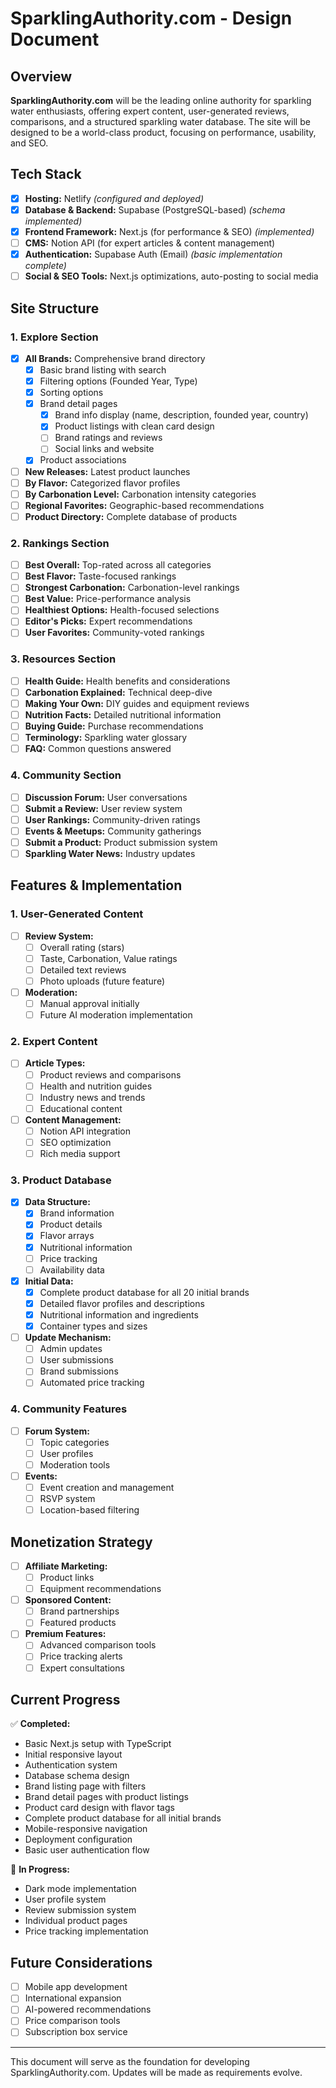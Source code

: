 # SparklingAuthority.com - Design Document

## Overview

**SparklingAuthority.com** will be the leading online authority for sparkling water enthusiasts, offering expert content, user-generated reviews, comparisons, and a structured sparkling water database. The site will be designed to be a world-class product, focusing on performance, usability, and SEO.

## Tech Stack

- [x] **Hosting:** Netlify _(configured and deployed)_
- [x] **Database & Backend:** Supabase (PostgreSQL-based) _(schema implemented)_
- [x] **Frontend Framework:** Next.js (for performance & SEO) _(implemented)_
- [ ] **CMS:** Notion API (for expert articles & content management)
- [x] **Authentication:** Supabase Auth (Email) _(basic implementation complete)_
- [ ] **Social & SEO Tools:** Next.js optimizations, auto-posting to social media

## Site Structure

### 1. Explore Section

- [x] **All Brands:** Comprehensive brand directory
  - [x] Basic brand listing with search
  - [x] Filtering options (Founded Year, Type)
  - [x] Sorting options
  - [x] Brand detail pages
    - [x] Brand info display (name, description, founded year, country)
    - [x] Product listings with clean card design
    - [ ] Brand ratings and reviews
    - [ ] Social links and website
  - [x] Product associations
- [ ] **New Releases:** Latest product launches
- [ ] **By Flavor:** Categorized flavor profiles
- [ ] **By Carbonation Level:** Carbonation intensity categories
- [ ] **Regional Favorites:** Geographic-based recommendations
- [ ] **Product Directory:** Complete database of products

### 2. Rankings Section

- [ ] **Best Overall:** Top-rated across all categories
- [ ] **Best Flavor:** Taste-focused rankings
- [ ] **Strongest Carbonation:** Carbonation-level rankings
- [ ] **Best Value:** Price-performance analysis
- [ ] **Healthiest Options:** Health-focused selections
- [ ] **Editor's Picks:** Expert recommendations
- [ ] **User Favorites:** Community-voted rankings

### 3. Resources Section

- [ ] **Health Guide:** Health benefits and considerations
- [ ] **Carbonation Explained:** Technical deep-dive
- [ ] **Making Your Own:** DIY guides and equipment reviews
- [ ] **Nutrition Facts:** Detailed nutritional information
- [ ] **Buying Guide:** Purchase recommendations
- [ ] **Terminology:** Sparkling water glossary
- [ ] **FAQ:** Common questions answered

### 4. Community Section

- [ ] **Discussion Forum:** User conversations
- [ ] **Submit a Review:** User review system
- [ ] **User Rankings:** Community-driven ratings
- [ ] **Events & Meetups:** Community gatherings
- [ ] **Submit a Product:** Product submission system
- [ ] **Sparkling Water News:** Industry updates

## Features & Implementation

### 1. User-Generated Content

- [ ] **Review System:**
  - [ ] Overall rating (stars)
  - [ ] Taste, Carbonation, Value ratings
  - [ ] Detailed text reviews
  - [ ] Photo uploads (future feature)
- [ ] **Moderation:**
  - [ ] Manual approval initially
  - [ ] Future AI moderation implementation

### 2. Expert Content

- [ ] **Article Types:**
  - [ ] Product reviews and comparisons
  - [ ] Health and nutrition guides
  - [ ] Industry news and trends
  - [ ] Educational content
- [ ] **Content Management:**
  - [ ] Notion API integration
  - [ ] SEO optimization
  - [ ] Rich media support

### 3. Product Database

- [x] **Data Structure:**
  - [x] Brand information
  - [x] Product details
  - [x] Flavor arrays
  - [x] Nutritional information
  - [ ] Price tracking
  - [ ] Availability data
- [x] **Initial Data:**
  - [x] Complete product database for all 20 initial brands
  - [x] Detailed flavor profiles and descriptions
  - [x] Nutritional information and ingredients
  - [x] Container types and sizes
- [ ] **Update Mechanism:**
  - [ ] Admin updates
  - [ ] User submissions
  - [ ] Brand submissions
  - [ ] Automated price tracking

### 4. Community Features

- [ ] **Forum System:**
  - [ ] Topic categories
  - [ ] User profiles
  - [ ] Moderation tools
- [ ] **Events:**
  - [ ] Event creation and management
  - [ ] RSVP system
  - [ ] Location-based filtering

## Monetization Strategy

- [ ] **Affiliate Marketing:**
  - [ ] Product links
  - [ ] Equipment recommendations
- [ ] **Sponsored Content:**
  - [ ] Brand partnerships
  - [ ] Featured products
- [ ] **Premium Features:**
  - [ ] Advanced comparison tools
  - [ ] Price tracking alerts
  - [ ] Expert consultations

## Current Progress

✅ **Completed:**

- Basic Next.js setup with TypeScript
- Initial responsive layout
- Authentication system
- Database schema design
- Brand listing page with filters
- Brand detail pages with product listings
- Product card design with flavor tags
- Complete product database for all initial brands
- Mobile-responsive navigation
- Deployment configuration
- Basic user authentication flow

🔄 **In Progress:**

- Dark mode implementation
- User profile system
- Review submission system
- Individual product pages
- Price tracking implementation

## Future Considerations

- [ ] Mobile app development
- [ ] International expansion
- [ ] AI-powered recommendations
- [ ] Price comparison tools
- [ ] Subscription box service

---

This document will serve as the foundation for developing SparklingAuthority.com. Updates will be made as requirements evolve.
